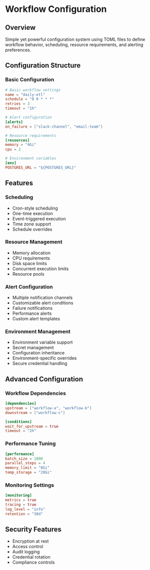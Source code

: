 # Workflow Configuration

## Overview
Simple yet powerful configuration system using TOML files to define workflow behavior, scheduling, resource requirements, and alerting preferences.

## Configuration Structure

### Basic Configuration
```toml
# Basic workflow settings
name = "daily-etl"
schedule = "0 0 * * *"
retries = 3
timeout = "1h"

# Alert configuration
[alerts]
on_failure = ["slack-channel", "email-team"]

# Resource requirements
[resources]
memory = "4Gi"
cpu = 2

# Environment variables
[env]
POSTGRES_URL = "${POSTGRES_URL}"
```

## Features

### Scheduling
- Cron-style scheduling
- One-time execution
- Event-triggered execution
- Time zone support
- Schedule overrides

### Resource Management
- Memory allocation
- CPU requirements
- Disk space limits
- Concurrent execution limits
- Resource pools

### Alert Configuration
- Multiple notification channels
- Customizable alert conditions
- Failure notifications
- Performance alerts
- Custom alert templates

### Environment Management
- Environment variable support
- Secret management
- Configuration inheritance
- Environment-specific overrides
- Secure credential handling

## Advanced Configuration

### Workflow Dependencies
```toml
[dependencies]
upstream = ["workflow-a", "workflow-b"]
downstream = ["workflow-c"]

[conditions]
wait_for_upstream = true
timeout = "2h"
```

### Performance Tuning
```toml
[performance]
batch_size = 1000
parallel_steps = 4
memory_limit = "8Gi"
temp_storage = "20Gi"
```

### Monitoring Settings
```toml
[monitoring]
metrics = true
tracing = true
log_level = "info"
retention = "30d"
```

## Security Features
- Encryption at rest
- Access control
- Audit logging
- Credential rotation
- Compliance controls